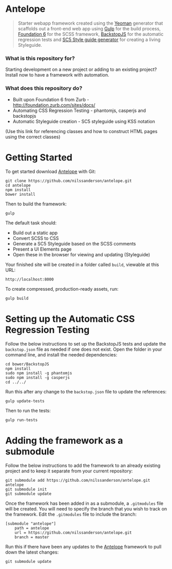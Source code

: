 # Antelope #

> Starter webapp framework created using the [Yeoman](http://yeoman.io) generator that scaffolds out a front-end web app using [Gulp](http://gulpjs.com/) for the build process, [Foundation 6](http://foundation.zurb.com/sites) for the SCSS framework, [BackstopJS](https://garris.github.io/BackstopJS) for the automatic regression tests and [SC5 Style guide generator](http://styleguide.sc5.io/) for creating a living Styleguide.


### What is this repository for? ###

Starting development on a new project or adding to an existing project? Install now to have a framework with automation.


### What does this repository do? ###

* Built upon Foundation 6 from Zurb - http://foundation.zurb.com/sites/docs/
* Automating CSS Regression Testing - phantomjs, casperjs and backstopjs
* Automatic Styleguide creation - SC5 styleguide using KSS notation

(Use this link for referencing classes and how to construct HTML pages using the correct classes)


# Getting Started #

To get started download [Antelope](https://github.com/nilssanderson/antelope) with Git:
```
git clone https://github.com/nilssanderson/antelope.git
cd antelope
npm install
bower install
```

Then to build the framework:
```
gulp
```

The default task should:

* Build out a static app
* Convert SCSS to CSS
* Generate a SC5 Styleguide based on the SCSS comments
* Present a UI Elements page
* Open these in the browser for viewing and updating (Styleguide)

Your finished site will be created in a folder called `build`, viewable at this URL:

```
http://localhost:8000
```

To create compressed, production-ready assets, run:
```
gulp build
```


# Setting up the Automatic CSS Regression Testing #

Follow the below instructions to set up the BackstopJS tests and update the `backstop.json` file as needed if one does not exist.
Open the folder in your command line, and install the needed dependencies:
```
cd bower/BackstopJS
npm install
sudo npm install -g phantomjs
sudo npm install -g casperjs
cd ../../
```

Run this after any change to the `backstop.json` file to update the references:
```
gulp update-tests
```

Then to run the tests:
```
gulp run-tests
```

# Adding the framework as a submodule #

Follow the below instructions to add the framework to an already existing project and to keep it separate from your current repository:
```
git submodule add https://github.com/nilssanderson/antelope.git antelope
git submodule init
git submodule update
```

Once the framework has been added in as a submodule, a `.gitmodules` file will be created. You will need to specify the branch that you wish to track on the framework. Edit the `.gitmodules` file to include the branch:
```
[submodule "antelope"]
	path = antelope
	url = https://github.com/nilssanderson/antelope.git
	branch = master
```

Run this if there have been any updates to the [Antelope](https://github.com/nilssanderson/antelope) framework to pull down the latest changes:
```
git submodule update
```
